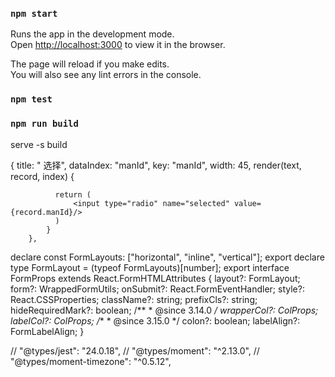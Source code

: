 ### `npm start`

Runs the app in the development mode.<br>
Open [http://localhost:3000](http://localhost:3000) to view it in the browser.

The page will reload if you make edits.<br>
You will also see any lint errors in the console.

### `npm test`


### `npm run build`

serve -s build


  {
            title: " 选择",
            dataIndex: "manId",
            key: "manId",
            width: 45,
            render(text, record, index) {

              return (
                  <input type="radio" name="selected" value={record.manId}/>
              )
            }
        },


declare const FormLayouts: ["horizontal", "inline", "vertical"];
export declare type FormLayout = (typeof FormLayouts)[number];
export interface FormProps extends React.FormHTMLAttributes<HTMLFormElement> {
    layout?: FormLayout;
    form?: WrappedFormUtils;
    onSubmit?: React.FormEventHandler<any>;
    style?: React.CSSProperties;
    className?: string;
    prefixCls?: string;
    hideRequiredMark?: boolean;
    /**
     * @since 3.14.0
     */
    wrapperCol?: ColProps;
    labelCol?: ColProps;
    /**
     * @since 3.15.0
     */
    colon?: boolean;
    labelAlign?: FormLabelAlign;
}


 // "@types/jest": "24.0.18",
    // "@types/moment": "^2.13.0",
   // "@types/moment-timezone": "^0.5.12",